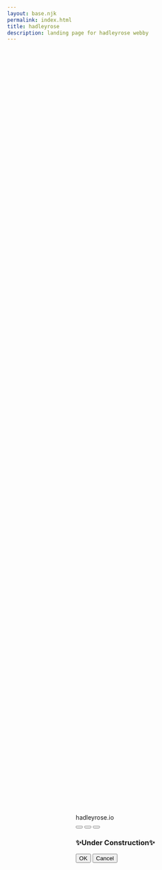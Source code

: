 ```yaml
---
layout: base.njk
permalink: index.html
title: hadleyrose
description: landing page for hadleyrose webby
---
```

<div class="window" style="position: fixed; top: 50%; left: 50%; transform: translate(-50%, -50%)">
    <div class="title-bar inactive">
        <div class="title-bar-text">hadleyrose.io</div>
        <div class="title-bar-controls">
            <button aria-label="Minimize"></button>
            <button aria-label="Maximize"></button>
            <button aria-label="Close"></button>
        </div>
    </div>
    <div class="window-body">
        <h3>✨Under Construction✨</h3>
        <section class="field-row" style="justify-content: flex-end">
            <button>OK</button>
            <button>Cancel</button>
        </section>
    </div>
</div>
